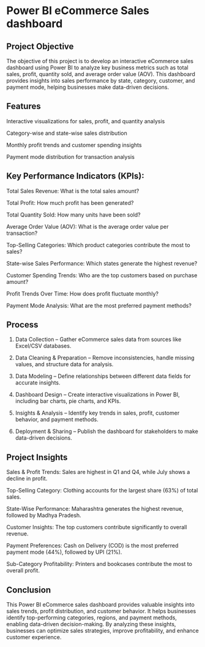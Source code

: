 # Power BI eCommerce Sales dashboard
## Project Objective
The objective of this project is to develop an interactive eCommerce sales dashboard using Power BI to analyze key business metrics such as total sales, profit, quantity sold, and average order value (AOV). This dashboard provides insights into sales performance by state, category, customer, and payment mode, helping businesses make data-driven decisions.
## Features

Interactive visualizations for sales, profit, and quantity analysis

Category-wise and state-wise sales distribution

Monthly profit trends and customer spending insights

Payment mode distribution for transaction analysis
## Key Performance Indicators (KPIs):

Total Sales Revenue: What is the total sales amount?

Total Profit: How much profit has been generated?

Total Quantity Sold: How many units have been sold?

Average Order Value (AOV): What is the average order value per transaction?

Top-Selling Categories: Which product categories contribute the most to sales?

State-wise Sales Performance: Which states generate the highest revenue?

Customer Spending Trends: Who are the top customers based on purchase amount?

Profit Trends Over Time: How does profit fluctuate monthly?

Payment Mode Analysis: What are the most preferred payment methods?
## Process

1. Data Collection – Gather eCommerce sales data from sources like Excel/CSV databases.


2. Data Cleaning & Preparation – Remove inconsistencies, handle missing values, and structure data for analysis.


3. Data Modeling – Define relationships between different data fields for accurate insights.


4. Dashboard Design – Create interactive visualizations in Power BI, including bar charts, pie charts, and KPIs.


5. Insights & Analysis – Identify key trends in sales, profit, customer behavior, and payment methods.


6. Deployment & Sharing – Publish the dashboard for stakeholders to make data-driven decisions.

## Project Insights

Sales & Profit Trends: Sales are highest in Q1 and Q4, while July shows a decline in profit.

Top-Selling Category: Clothing accounts for the largest share (63%) of total sales.

State-Wise Performance: Maharashtra generates the highest revenue, followed by Madhya Pradesh.

Customer Insights: The top customers contribute significantly to overall revenue.

Payment Preferences: Cash on Delivery (COD) is the most preferred payment mode (44%), followed by UPI (21%).

Sub-Category Profitability: Printers and bookcases contribute the most to overall profit.
## Conclusion

This Power BI eCommerce sales dashboard provides valuable insights into sales trends, profit distribution, and customer behavior. It helps businesses identify top-performing categories, regions, and payment methods, enabling data-driven decision-making. By analyzing these insights, businesses can optimize sales strategies, improve profitability, and enhance customer experience.
